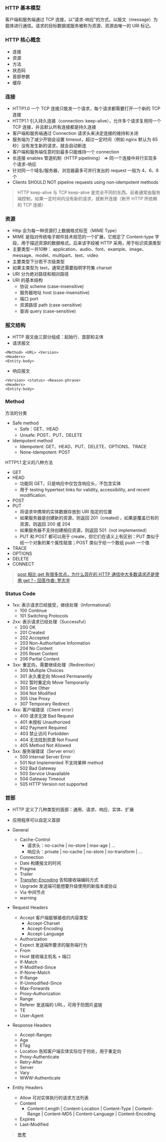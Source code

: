 ### HTTP 基本模型

客户端和服务端通过 TCP 连接，以“请求-响应”的方式，以报文（message）为载体进行通信。请求的目标数据或服务被称为资源，资源由唯一的 URI 标记。

### HTTP 核心概念

- 连接
- 资源
- 方法
- 状态码
- 首部参数
- 缓存


### 连接
- HTTP1.0 一个 TCP 连接只能发一个请求，每个请求都需要打开一个新的 TCP 连接
- HTTP1.1 引入持久连接（connection: keep-alive），允许多个请求复用同一个 TCP 连接，并且默认所有连接都是持久连接
- 客户端和服务端通过 Connection 请求头来决定连接的维持和关闭
- 服务端为了减少开销会设置 timeout，超过一定时间（例如 nginx 默认为 65 秒）没有发生新的请求，就会自动断连
- 客户端和服务端任意时刻最多只能维持一个 connection
- 长连接 enables 管道机制（HTTP pipelining） => 同一个连接中并行实现多个请求-响应
- 针对同一个域名/服务器，浏览器最多可并行发出的 request 一般为 4、6、8 个
- Clients SHOULD NOT pipeline requests using non-idempotent methods

> HTTP keep-alive 与 TCP keep-alive 是完全不同的东西。前者通常由服务端控制，如果一定时间内没有新的请求，就断开连接（断开 HTTP 所依赖的 TCP 连接）

### 资源

- Http 会为每一种资源打上数据格式标签（MIME Type）
- MIME 是指对传统电子邮件技术规范的一个扩展，它规定了 Content-type 字段，用于描述资源的数据格式。后来该字段被 HTTP 采用，用于标识资源类型
- 主要类型一共10种：
	application、audio、font、example、image、message、model、multipart、text、video
- 主要类型下分若干次级类型
- 如果主类型为 text，通常还需要指明字符集 charset
- URI 分为绝对路径和相对路径
- URI 的基本结构
  + 协议 scheme (case-insensitive)
  + 服务器地址 host (case-insensitive)
  + 端口 port
  + 资源路径 path (case-sensitive)
  + 查询 query (case-sensitive)


### 报文结构

- HTTP 报文由三部分组成：起始行、首部和主体
- 请求报文
```
<Method> <URL> <Version>
<Headers>
<Entity-body>
```

- 响应报文
```
<Version> <status> <Reason-phrase>
<Headers>
<Entity-body>
```

### Method

方法的分类
- Safe method
  + Safe：GET、HEAD
  + Unsafe: POST、PUT、DELETE
- Idempotent method
  + Idempotent: GET、HEAD、PUT、DELETE、OPTIONS、TRACE
  + None-Idempotent: POST

HTTP1.1 定义的八种方法
- GET
- HEAD
  + 功能同 GET，只是响应中仅包含响应头，不包含实体
  + 用于 testing hypertext links for validity, accessibility, and recent modification.
- POST
- PUT
  + 将请求中携带的实体数据存放到 URI 指定的位置
  + 如果服务器是创建新的资源，则返回 201（created），如果是覆盖已有的资源，则返回 200 或 204
  + 如果服务器不支持创建相应资源，则返回 501（not implemented）
  + PUT 和 POST 都可以用于 create，但它们在语义上有区别：PUT 类似于给一个对象的某个属性赋值；POST 类似于给一个数组 push 一个值
- TRACE
- OPTIONS
- DELETE
- CONNECT

> [post 相比 get 有很多优点，为什么现在的 HTTP 通信中大多数请求还是使用 get？- 回答作者: 罗志宇](https://www.zhihu.com/question/31640769)


### Status Code

- 1xx: 表示请求已经接受，继续处理（Informational）
  + 100 Continue
  + 101 Switching Protocols
- 2xx: 表示请求已经处理（Successful）
  + 200 OK
  + 201 Created
  + 202 Accepted
  + 203 Non-Authoritative Information 
  + 204 No Content
  + 205 Reset Content
  + 206 Partial Content
- 3xx: 重定向，需要继续处理（Redirection）
  + 300 Multiple Choices
  + 301 永久重定向 Moved Permanently
  + 302 暂时重定向 Move Temporarily
  + 303 See Other
  + 304 Not Modified
  + 305 Use Proxy
  + 307 Temporary Redirect
- 4xx: 客户端错误（Client error）
  + 400 请求无效 Bad Request
  + 401 未授权 Unauthorized
  + 402 Payment Required
  + 403 禁止访问 Forbidden
  + 404 无法找到资源 Not Found
  + 405 Method Not Allowed
- 5xx: 服务端错误（Server error）
  + 500 Internal Server Error
  + 501 Not Implemented 不支持某种 method
  + 502 Bad Gateway
  + 503 Service Unavailable
  + 504 Gateway Timeout
  + 505 HTTP Version not supported


### 首部

- HTTP 定义了几种类型的首部：通用、请求、响应、实体、扩展
- 应用程序可以自定义首部
- General
  + Cache-Control
    - 请求头：no-cache | no-store | max-age | ...
    - 响应头：private | no-cache | no-store | no-transform | ...
  + Connection
  + Date 构建报文的时间
  + Pragma
  + Trailer
  + [Transfer-Encoding](https://developer.mozilla.org/zh-CN/docs/Web/HTTP/Headers/Transfer-Encoding) 告知接收端编码方式
  + Upgrade 发送端可能想要升级使用的新版本或协议
  + Via 中间节点
  + warning

- Request Headers
  + Accept 客户端能够接收的内容类型
    - Accept-Charset
    - Accept-Encoding
    - Accept-Language
  + Authorization
  + Expect 发送端所要求的服务端行为
  + From
  + Host 接收端主机名 + 端口
  + If-Match
  + If-Modified-Since
  + If-None-Match
  + If-Range
  + If-Unmodified-Since
  + Max-Forwards
  + Proxy-Authorization
  + Range
  + Referer 发送端的 URL，可用于防图片盗链
  + TE
  + User-Agent

- Response Headers
  + Accept-Ranges
  + Age
  + ETag
  + Location 告知客户端实体实际位于何处，用于重定向
  + Proxy-Authenticate
  + Retry-After
  + Server
  + Vary
  + WWW-Authenticate

- Entity Headers
  + Allow 可对实体执行的请求方法列表
  + Content
    - Content-Length | Content-Location | Content-Type | Content-Range | Content-MD5 | Content-Language | Content-Encoding
  + Expires
  + Last-Modified

> [参考](https://www.w3.org/Protocols/rfc2616/rfc2616-sec14.html)